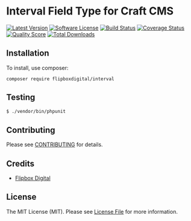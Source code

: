 # Interval Field Type for Craft CMS
[![Latest Version](https://img.shields.io/github/release/flipbox/interval.svg?style=flat-square)](https://github.com/flipbox/interval/releases)
[![Software License](https://img.shields.io/badge/license-MIT-brightgreen.svg?style=flat-square)](LICENSE.md)
[![Build Status](https://img.shields.io/travis/flipbox/interval/master.svg?style=flat-square)](https://travis-ci.org/flipbox/interval)
[![Coverage Status](https://img.shields.io/scrutinizer/coverage/g/flipbox/interval.svg?style=flat-square)](https://scrutinizer-ci.com/g/flipbox/interval/code-structure)
[![Quality Score](https://img.shields.io/scrutinizer/g/flipbox/interval.svg?style=flat-square)](https://scrutinizer-ci.com/g/flipbox/interval)
[![Total Downloads](https://img.shields.io/packagist/dt/flipboxdigital/interval.svg?style=flat-square)](https://packagist.org/packages/flipboxdigital/interval)

## Installation

To install, use composer:

```
composer require flipboxdigital/interval
```

## Testing

``` bash
$ ./vendor/bin/phpunit
```

## Contributing

Please see [CONTRIBUTING](https://github.com/flipbox/interval/blob/master/CONTRIBUTING.md) for details.


## Credits

- [Flipbox Digital](https://github.com/flipbox)

## License

The MIT License (MIT). Please see [License File](https://github.com/flipbox/interval/blob/master/LICENSE) for more information.
